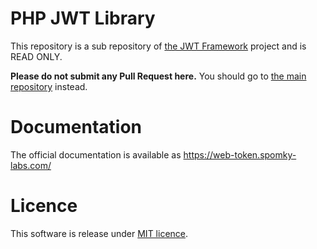 PHP JWT Library
===============

This repository is a sub repository of [the JWT Framework](https://github.com/web-token/jwt-framework) project and is
READ ONLY.

**Please do not submit any Pull Request here.**
You should go to [the main repository](https://github.com/web-token/jwt-framework) instead.

# Documentation

The official documentation is available as https://web-token.spomky-labs.com/

# Licence

This software is release under [MIT licence](LICENSE).
